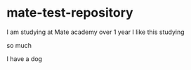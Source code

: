# mate-test-repository

I am studying at Mate academy
over 1 year
I like this studying

so much

I have a dog